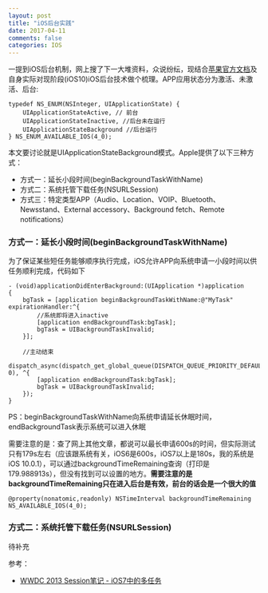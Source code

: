 ```yaml
---
layout: post
title: "iOS后台实践"
date: 2017-04-11
comments: false
categories: IOS
---
```


一提到iOS后台机制，网上搜了下一大堆资料，众说纷纭，现结合[苹果官方文档](https://developer.apple.com/library/content/documentation/iPhone/Conceptual/iPhoneOSProgrammingGuide/BackgroundExecution/BackgroundExecution.html)及自身实际对现阶段(iOS10)iOS后台技术做个梳理。APP应用状态分为激活、未激活、后台:

```
typedef NS_ENUM(NSInteger, UIApplicationState) {
    UIApplicationStateActive, // 前台
    UIApplicationStateInactive, //后台未在运行
    UIApplicationStateBackground //后台运行
} NS_ENUM_AVAILABLE_IOS(4_0);
```
本文要讨论就是UIApplicationStateBackground模式。Apple提供了以下三种方式：

* 方式一：延长小段时间(beginBackgroundTaskWithName)
* 方式二：系统托管下载任务(NSURLSession)
* 方式三：特定类型APP（Audio、Location、VOIP、Bluetooth、Newsstand、External accessory、Background fetch、Remote notifications）

### 方式一：延长小段时间(beginBackgroundTaskWithName)
为了保证某些短任务能够顺序执行完成，iOS允许APP向系统申请一小段时间以供任务顺利完成，代码如下

```
- (void)applicationDidEnterBackground:(UIApplication *)application
{
    bgTask = [application beginBackgroundTaskWithName:@"MyTask" expirationHandler:^{
    	//系统即将进入inactive
        [application endBackgroundTask:bgTask];
        bgTask = UIBackgroundTaskInvalid;
    }];
 
	//主动结束
    dispatch_async(dispatch_get_global_queue(DISPATCH_QUEUE_PRIORITY_DEFAULT, 0), ^{ 
        [application endBackgroundTask:bgTask];
        bgTask = UIBackgroundTaskInvalid;
    });
}
```
PS：beginBackgroundTaskWithName向系统申请延长休眠时间，endBackgroundTask表示系统可以进入休眠

需要注意的是：查了网上其他文章，都说可以最长申请600s的时间，但实际测试只有179s左右（应该跟系统有关，iOS6是600s，iOS7以上是180s，我的系统是iOS 10.0.1），可以通过backgroundTimeRemaining查询（打印是179.988913s），但没有找到可以设置的地方。**需要注意的是backgroundTimeRemaining只在进入后台是有效，前台的话会是一个很大的值**

```
@property(nonatomic,readonly) NSTimeInterval backgroundTimeRemaining NS_AVAILABLE_IOS(4_0);
```

### 方式二：系统托管下载任务(NSURLSession)

待补充



参考：

* [WWDC 2013 Session笔记 - iOS7中的多任务](https://onevcat.com/2013/08/ios7-background-multitask/)
